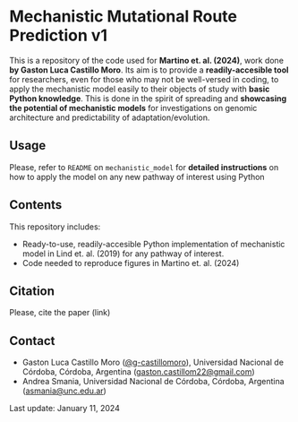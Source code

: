 # Mechanistic Mutational Route Prediction v1

This is a repository of the code used for **Martino et. al. (2024)**, work done **by Gaston Luca Castillo Moro**. Its aim is to provide a **readily-accesible tool** for researchers, even for those who may not be well-versed in coding, to apply the mechanistic model easily to their objects of study with **basic Python knowledge**. This is done in the spirit of spreading and **showcasing the potential of mechanistic models** for investigations on genomic architecture and predictability of adaptation/evolution. 

Usage
------
Please, refer to `README` on `mechanistic_model` for **detailed instructions** on how to apply the model on any new pathway of interest using Python

Contents
-------

This repository includes: 
- Ready-to-use, readily-accesible Python implementation of mechanistic model in Lind et. al. (2019) for any pathway of interest. 
- Code needed to reproduce figures in Martino et. al. (2024)

Citation
--------

Please, cite the paper (link)

Contact
--------

- Gaston Luca Castillo Moro ([@g-castillomoro](https://github.com/g-castillomoro)), Universidad Nacional de Córdoba, Córdoba, Argentina (gaston.castillom22@gmail.com)
- Andrea Smania, Universidad Nacional de Córdoba, Córdoba, Argentina (asmania@unc.edu.ar)

Last update: January 11, 2024
